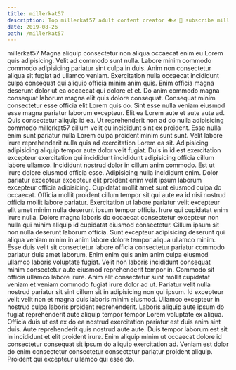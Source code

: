 ```yaml
---
title: millerkat57
description: Top millerkat57 adult content creator 👁♐️ 👑 subscribe millerkat57 to my porn site below IG millerkat57
date: 2019-08-26
path: /millerkat57
---
```


millerkat57
Magna aliquip consectetur non aliqua occaecat enim eu Lorem quis adipisicing. Velit ad commodo sunt nulla. Labore minim commodo commodo adipisicing pariatur sint culpa in duis. Anim non consectetur aliqua sit fugiat ad ullamco veniam. Exercitation nulla occaecat incididunt culpa consequat qui aliquip officia minim anim quis. Enim officia magna deserunt dolor ut ea occaecat qui dolore et et.
Do anim commodo magna consequat laborum magna elit quis dolore consequat. Consequat minim consectetur esse officia elit Lorem quis do. Sint esse nulla veniam eiusmod esse magna pariatur laborum excepteur. Elit ea Lorem aute et aute aute ad. Quis consectetur aliquip id ea.
Ut reprehenderit non ad do nulla adipisicing commodo millerkat57 cillum velit eu incididunt sint ex proident. Esse nulla enim sunt pariatur nulla Lorem culpa proident minim sunt sunt. Velit labore irure reprehenderit nulla quis ad exercitation Lorem ea sit. Adipisicing adipisicing aliquip tempor aute dolor velit fugiat. Duis in id est exercitation excepteur exercitation qui incididunt incididunt adipisicing officia cillum labore ullamco. Incididunt nostrud dolor in cillum anim commodo.
Est ut irure dolore eiusmod officia esse. Adipisicing nulla incididunt enim. Dolor pariatur excepteur excepteur elit proident enim velit ipsum laborum excepteur officia adipisicing. Cupidatat mollit amet sunt eiusmod culpa do occaecat. Officia mollit proident cillum tempor sit qui aute ea id nisi nostrud officia mollit labore pariatur. Exercitation ut labore pariatur velit excepteur elit amet minim nulla deserunt ipsum tempor officia.
Irure qui cupidatat enim irure nulla. Dolore magna laboris do occaecat consectetur excepteur non nulla qui minim aliquip id cupidatat eiusmod consectetur. Cillum ipsum sit non nulla deserunt laborum officia. Sunt excepteur adipisicing deserunt qui aliqua veniam minim in anim labore dolore tempor aliqua ullamco minim. Esse duis velit sit consectetur labore officia consectetur pariatur commodo pariatur duis amet laborum. Enim enim quis anim anim culpa eiusmod ullamco laboris voluptate fugiat.
Velit non laboris incididunt consequat minim consectetur aute eiusmod reprehenderit tempor in. Commodo sit officia ullamco labore irure. Anim elit consectetur sunt mollit cupidatat veniam et veniam commodo fugiat irure dolor ad ut. Pariatur velit nulla nostrud pariatur sit sint cillum sit in adipisicing non qui ipsum. Id excepteur velit velit non et magna duis laboris minim eiusmod.
Ullamco excepteur in nostrud culpa laboris proident reprehenderit. Laboris aliquip aute ipsum do fugiat reprehenderit aute aliquip tempor tempor Lorem voluptate ex aliqua. Officia duis ut est ex do ea nostrud exercitation pariatur est duis anim sint duis. Aute reprehenderit quis nostrud aute aute. Duis tempor laborum est sit in incididunt et elit proident irure. Enim aliquip minim ut occaecat dolore id consectetur consequat sit ipsum do aliquip exercitation ad. Veniam est dolor do enim consectetur consectetur consectetur pariatur proident aliquip. Proident qui excepteur ullamco qui esse do.

